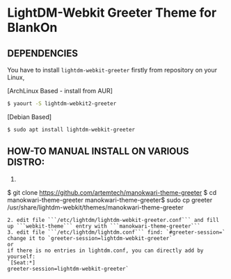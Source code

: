 # LightDM-Webkit Greeter Theme for BlankOn
## DEPENDENCIES
You have to install ```lightdm-webkit-greeter``` firstly from repository on your Linux,

[ArchLinux Based - install from AUR]
```bash
$ yaourt -S lightdm-webkit2-greeter
```
[Debian Based]
```bash
$ sudo apt install lightdm-webkit-greeter
```

## HOW-TO MANUAL INSTALL ON VARIOUS DISTRO:
1. ```bash
$ git clone https://github.com/artemtech/manokwari-theme-greeter
$ cd manokwari-theme-greeter
manokwari-theme-greeter$ sudo cp greeter /usr/share/lightdm-webkit/themes/manokwari-theme-greeter
```
2. edit file ```/etc/lightdm/lightdm-webkit-greeter.conf``` and fill up ```webkit-theme``` entry with ```manokwari-theme-greeter```
3. edit file ```/etc/lightdm/lightdm.conf``` find: `#greeter-session=` change it to `greeter-session=lightdm-webkit-greeter`
or
if there is no entries in lightdm.conf, you can directly add by yourself:
`[Seat:*]
greeter-session=lightdm-webkit-greeter`
